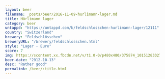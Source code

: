 ```yaml
---
layout: beer
filename: _posts/beer/2016-11-09-hurlimann-lager.md
title: Hürlimann lager
category: beer
untappd: "https://untappd.com/b/feldschlosschen-hurlimann-lager/12111"
country: "Switzerland"
brewery: "Feldschlösschen"
breweryURL: "/brewery/feldschlosschen.html"
style: "Lager - Euro"
score: 7
img: https://scontent.xx.fbcdn.net/v/t1.0-0/p480x480/375874_10151283327863745_1299694311_n.jpg?_nc_cat=110&_nc_ht=scontent.xx&oh=8874c679f781d2f7a42c5723b5a621cb&oe=5C9F0A9D
beer-date: "2012-10-13"
desc: "Rather good"
permalink: /beer/:title.html
---
```

